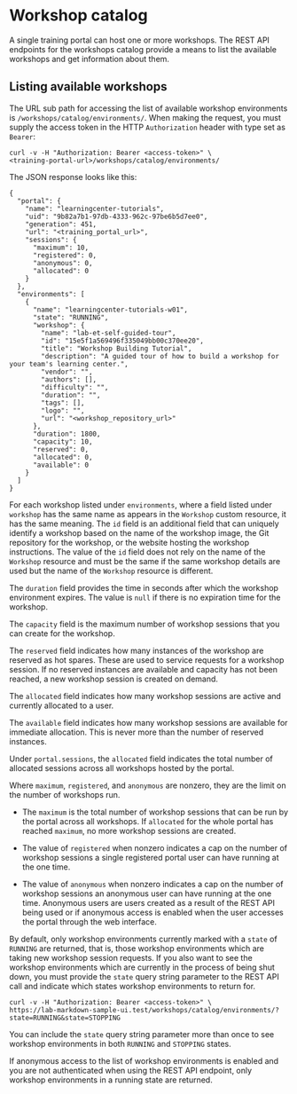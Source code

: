 # Workshop catalog

A single training portal can host one or more workshops. The REST API endpoints for the workshops catalog provide a means to list the available workshops and get information about them.

## <a id="list-available-workshops"></a>Listing available workshops

The URL sub path for accessing the list of available workshop environments is `/workshops/catalog/environments/`. When making the request, you must supply the access token in the HTTP `Authorization` header with type set as `Bearer`:

```
curl -v -H "Authorization: Bearer <access-token>" \
<training-portal-url>/workshops/catalog/environments/
```

The JSON response looks like this:

```
{
  "portal": {
    "name": "learningcenter-tutorials",
    "uid": "9b82a7b1-97db-4333-962c-97be6b5d7ee0",
    "generation": 451,
    "url": "<training_portal_url>",
    "sessions": {
      "maximum": 10,
      "registered": 0,
      "anonymous": 0,
      "allocated": 0
    }
  },
  "environments": [
    {
      "name": "learningcenter-tutorials-w01",
      "state": "RUNNING",
      "workshop": {
        "name": "lab-et-self-guided-tour",
        "id": "15e5f1a569496f335049bb00c370ee20",
        "title": "Workshop Building Tutorial",
        "description": "A guided tour of how to build a workshop for your team's learning center.",
        "vendor": "",
        "authors": [],
        "difficulty": "",
        "duration": "",
        "tags": [],
        "logo": "",
        "url": "<workshop_repository_url>"
      },
      "duration": 1800,
      "capacity": 10,
      "reserved": 0,
      "allocated": 0,
      "available": 0
    }
  ]
}
```

For each workshop listed under `environments`, where a field listed under `workshop` has the same name as appears in the `Workshop` custom resource, it has the same meaning. The `id` field is an additional field that can uniquely identify a workshop based on the name of the workshop image, the Git repository for the workshop, or the website hosting the workshop instructions. The value of the `id` field does not rely on the name of the `Workshop` resource and must be the same if the same workshop details are used but the name of the `Workshop` resource is different.

The `duration` field provides the time in seconds after which the workshop environment expires. The value is `null` if there is no expiration time for the workshop.

The `capacity` field is the maximum number of workshop sessions that you can create for the workshop.

The `reserved` field indicates how many instances of the workshop are reserved as hot spares. These are used to service requests for a workshop session. If no reserved instances are available and capacity has not been reached, a new workshop session is created on demand.

The `allocated` field indicates how many workshop sessions are active and currently allocated to a user.

The `available` field indicates how many workshop sessions are available for immediate allocation. This is never more than the number of reserved instances.

Under `portal.sessions`, the `allocated` field indicates the total number of allocated sessions across all workshops hosted by the portal.

Where `maximum`, `registered`, and `anonymous` are nonzero, they are the limit on the number of workshops run.

  * The `maximum` is the total number of workshop sessions that can be run by the portal across all workshops. If `allocated` for the whole portal has reached `maximum`, no more workshop sessions are created.

  * The value of `registered` when nonzero indicates a cap on the number of workshop sessions a single registered portal user can have running at the one time.

  * The value of `anonymous` when nonzero indicates a cap on the number of workshop sessions an anonymous user can have running at the one time. Anonymous users are users created as a result of the REST API being used or if anonymous access is enabled when the user accesses the portal through the web interface.

By default, only workshop environments currently marked with a `state` of `RUNNING` are returned, that is, those workshop environments which are taking new workshop session requests. If you also want to see the workshop environments which are currently in the process of being shut down, you must provide the `state` query string parameter to the REST API call and indicate which states workshop environments to return for.

```
curl -v -H "Authorization: Bearer <access-token>" \
https://lab-markdown-sample-ui.test/workshops/catalog/environments/?state=RUNNING&state=STOPPING
```

You can include the `state` query string parameter more than once to see workshop environments in both `RUNNING` and `STOPPING` states.

If anonymous access to the list of workshop environments is enabled and you are not authenticated when using the REST API endpoint, only workshop environments in a running state are returned.
